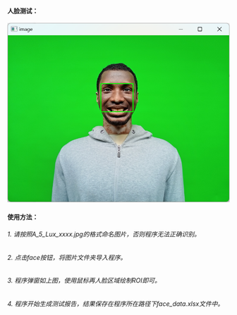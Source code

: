 #### 人脸测试：
![人脸测试](../../assets/6.png)
#### 使用方法：
###### 1. 请按照A_5_Lux_xxxx.jpg的格式命名图片，否则程序无法正确识别。
###### 2. 点击face按钮，将图片文件夹导入程序。
###### 3. 程序弹窗如上图，使用鼠标再人脸区域绘制ROI即可。
###### 4. 程序开始生成测试报告，结果保存在程序所在路径下face_data.xlsx文件中。
